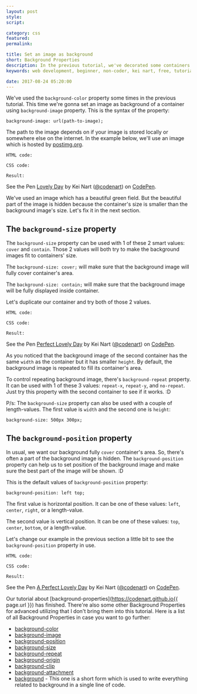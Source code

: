 ```yaml
---
layout: post
style:
script:

category: css
featured:
permalink:

title: Set an image as background
short: Background Properties
description: In the previous tutorial, we've decorated some containers using the background-color property. <br>Yet, there are more ways to make containers look more lively. <br>Let's talk more about backgrounds.
keywords: web development, beginner, non-coder, kei nart, free, tutorial, coding, programming, code nart, css, background

date: 2017-08-24 05:20:00
---
```


We've used the `background-color` property some times in the previous tutorial.
This time we're gonna set an image as background of a container using
`background-image` property. This is the syntax of the property:

`background-image: url(path-to-image);`

The path to the image depends on if your image is stored locally or somewhere
else on the internet. In the example below, we'll use an image which
is hosted by [postimg.org](https://postimg.org/ "ext").

`HTML code:`
<script src="https://gist.github.com/codenart/071d0c196aef80209cfccb78ad09cb36.js">
</script>

`CSS code:`
<script src="https://gist.github.com/codenart/229274cf50bda2af992a83bcdaf5cd5c.js">
</script>

`Result:`
<p data-height="500" data-theme-id="light" data-slug-hash="LzpLrK"
   data-default-tab="result" data-user="codenart" data-embed-version="2"
   data-pen-title="Lovely Day" class="codepen">
   See the Pen <a href="https://codepen.io/codenart/pen/LzpLrK/">Lovely Day</a>
   by Kei Nart (<a href="https://codepen.io/codenart">@codenart</a>) on
   <a href="https://codepen.io">CodePen</a>.
</p>
<script async src="https://production-assets.codepen.io/assets/embed/ei.js"></script>

We've used an image which has a beautiful green field. But the beautiful part of
the image is hidden because the container's size is smaller than the background
image's size. Let's fix it in the next section.

## The `background-size` property

The `background-size` property can be used with 1 of these 2 smart values:
`cover` and `contain`. Those 2 values will both try to make the background
images fit to containers' size.

The `background-size: cover;` will make sure that the background image will fully
cover container's area.

The `background-size: contain;` will make sure that the background image will be
fully displayed inside container.

Let's duplicate our container and try both of those 2 values.

`HTML code:`
<script src="https://gist.github.com/codenart/095d4eafff70e1fb15a7d714c7a3a3fc.js">
</script>

`CSS code:`
<script src="https://gist.github.com/codenart/2cfa44add9857a211c205a6a2e0eef1d.js">
</script>

`Result:`

<p data-height="500" data-theme-id="light" data-slug-hash="boVrwL"
   data-default-tab="result" data-user="codenart" data-embed-version="2"
   data-pen-title="Perfect Lovely Day" class="codepen">
   See the Pen <a href="https://codepen.io/codenart/pen/boVrwL/">Perfect Lovely Day</a>
   by Kei Nart (<a href="https://codepen.io/codenart">@codenart</a>) on
   <a href="https://codepen.io">CodePen</a>.
</p>
<script async src="https://production-assets.codepen.io/assets/embed/ei.js"></script>

As you noticed that the background image of the second container has the same
`width` as the container but it has smaller `height`. By default, the background
image is repeated to fill its container's area.

To control repeating background image, there's `background-repeat` property. It
can be used with 1 of these 3 values: `repeat-x`, `repeat-y`, and `no-repeat`.
Just try this property with the second container to see if it works. :D

P/s: The `background-size` property can also be used with a couple of length-values.
The first value is `width` and the second one is `height`:

`background-size: 500px 300px;`

## The `background-position` property

In usual, we want our background fully `cover` container's area. So, there's
often a part of the background image is hidden. The `background-position`
property can help us to set position of the background image and make sure the
best part of the image will be shown. :D

This is the default values of `background-position` property:

`background-position: left top;`

The first value is horizontal position. It can be one of these values: `left`,
`center`, `right`, or a length-value.

The second value is vertical position. It can be one of these values: `top`,
`center`, `bottom`, or a length-value.

Let's change our example in the previous section a little bit to see the
`background-position` property in use.

`HTML code:`
<script src="https://gist.github.com/codenart/7ac197b917e446ec93d953b25ceb0b5f.js">
</script>

`CSS code:`
<script src="https://gist.github.com/codenart/e1ec08f53caaec34fb767561b173d66c.js">
</script>

`Result:`

<p data-height="500" data-theme-id="light" data-slug-hash="PJPXdQ"
   data-default-tab="result" data-user="codenart" data-embed-version="2"
   data-pen-title="A Perfect Lovely Day" class="codepen">
   See the Pen <a href="https://codepen.io/codenart/pen/PJPXdQ/">A Perfect Lovely Day</a>
   by Kei Nart (<a href="https://codepen.io/codenart">@codenart</a>) on
   <a href="https://codepen.io">CodePen</a>.
</p>
<script async src="https://production-assets.codepen.io/assets/embed/ei.js"></script>

Our tutorial about
[background-properties](https://codenart.github.io{{ page.url }}) has finished.
There're also some other Background Properties for advanced utilizing that I
don't bring them into this tutorial. Here is a list of all Background Properties
in case you want to go further:

- [background-color](https://www.w3schools.com/cssref/pr_background-color.asp "ext")
- [background-image](https://www.w3schools.com/cssref/pr_background-image.asp "ext")
- [background-position](https://www.w3schools.com/cssref/pr_background-position.asp "ext")
- [background-size](https://www.w3schools.com/cssref/css3_pr_background-size.asp "ext")
- [background-repeat](https://www.w3schools.com/cssref/pr_background-repeat.asp "ext")
- [background-origin](https://www.w3schools.com/cssref/css3_pr_background-origin.asp "ext")
- [background-clip](https://www.w3schools.com/cssref/css3_pr_background-clip.asp "ext")
- [background-attachment](https://www.w3schools.com/cssref/pr_background-attachment.asp "ext")
- [background](https://www.w3schools.com/cssref/css3_pr_background.asp "ext") -
This one is a short form which is used to write everything related to background
in a single line of code.
